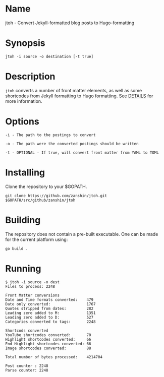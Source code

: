 # Name
jtoh - Convert Jekyll-formatted blog posts to Hugo-formatting

# Synopsis

    jtoh -i source -o destination [-t true]

# Description
`jtoh` converts a number of front matter elements, as well as some shortcodes from Jekyll formatting
to Hugo formatting. See [DETAILS](DETAILS.md) for more information.

# Options

    -i - The path to the postings to convert

    -o - The path were the converted postings should be written

    -t - OPTIONAL - If true, will convert front matter from YAML to TOML

# Installing
Clone the repository to your $GOPATH.

    git clone https://github.com/zanshin/jtoh.git $GOPATH/src/github/zanshin/jtoh

# Building
The repository does not contain a pre-built executable. One can be made for the current platform
using:

    go build .

# Running

    $ jtoh -i source -o dest
    Files to process: 2248

    Front Matter conversions
    Date and Time formats converted:    479
    Date only converted:                1767
    Quotes stripped from dates:         282
    Leading zero added to M:            1351
    Leading zero added to D:            527
    Categories converted to tags:       2248

    Shortcods converted
    YouTube shortcodes converted:       70
    Highlight shortcodes converted:     66
    End Highlight shortcodes converted: 66
    Image shortcodes converted:         88

    Total number of bytes processed:    4214704

    Post counter : 2248
    Parse counter: 2248

